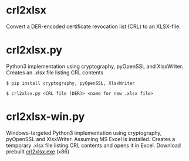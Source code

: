 # crl2xlsx
Convert a DER-encoded certificate revocation list (CRL) to an XLSX-file.

# crl2xlsx.py
Python3 implementation using cryptography, pyOpenSSL and XlsxWriter.
Creates an .xlsx file listing CRL contents

```
$ pip install cryptography, pyOpenSSL, XlsxWriter
```
```
$ crl2xlsx.py <CRL file (DER)> <name for new .xlsx file>
```

# crl2xlsx-win.py
Windows-targeted Python3 implementation using cryptography, pyOpenSSL and XlsxWriter.
Assuming MS Excel is installed. Creates a temporary .xlsx file listing CRL contents and opens it in Excel.
Download prebuilt [crl2xlsx.exe](https://github.com/johnzuidweg/crl2xlsx/releases/download/1/crl2xlsx.exe) (x86)
